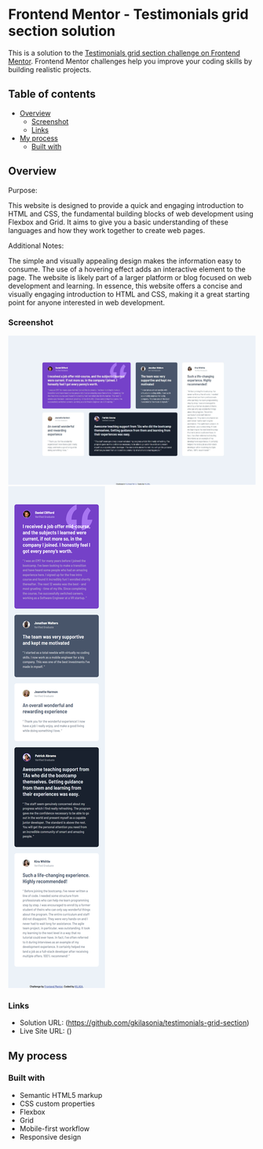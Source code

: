 # Frontend Mentor - Testimonials grid section solution

This is a solution to the [Testimonials grid section challenge on Frontend Mentor](https://www.frontendmentor.io/challenges/testimonials-grid-section-Nnw6J7Un7). Frontend Mentor challenges help you improve your coding skills by building realistic projects.

## Table of contents

- [Overview](#overview)
  - [Screenshot](#screenshot)
  - [Links](#links)
- [My process](#my-process)
  - [Built with](#built-with)

## Overview

Purpose:

This website is designed to provide a quick and engaging introduction to HTML and CSS, the fundamental building blocks of web development using Flexbox and Grid. It aims to give you a basic understanding of these languages and how they work together to create web pages.

Additional Notes:

The simple and visually appealing design makes the information easy to consume.
The use of a hovering effect adds an interactive element to the page.
The website is likely part of a larger platform or blog focused on web development and learning.
In essence, this website offers a concise and visually engaging introduction to HTML and CSS, making it a great starting point for anyone interested in web development.

### Screenshot

![](./images/desktop-screenshot.jpeg)
![](./images/mobile-screenshot.png)

### Links

- Solution URL: (https://github.com/gkilasonia/testimonials-grid-section)
- Live Site URL: ()

## My process

### Built with

- Semantic HTML5 markup
- CSS custom properties
- Flexbox
- Grid
- Mobile-first workflow
- Responsive design

